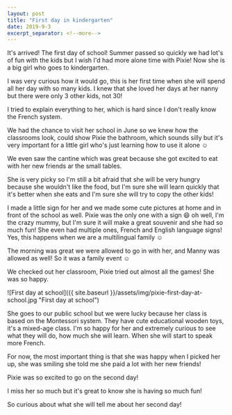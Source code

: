 ```yaml
---
layout: post
title: "First day in kindergarten"
date: 2019-9-3
excerpt_separator: <!--more-->
---
```

It's arrived! The first day of school! Summer passed so quickly we had lot's of fun with the kids but I wish I'd had more alone time with Pixie!
Now she is a big girl who goes to kindergarten.
<!--more-->

I was very curious how it would go, this is her first time when she will spend all her day with so many kids. I knew that she loved her days at her nanny but there were only 3 other kids, not 30!

I tried to explain everything to her, which is hard since I don't really know the French system. 

We had the chance to visit her school in June so we knew how the classrooms look, could show Pixie the bathroom, which sounds silly but it's very important for a little girl who's just learning how to use it alone ☺️

We even saw the cantine which was great because she got excited to eat with her new friends ar the small tables.

She is very picky so I'm still a bit afraid that she will be very hungry because she wouldn't like the food, but I'm sure she will learn quickly that it's better when she eats and I'm sure she will try to copy the other kids!

I made a little sign for her and we made some cute pictures at home and in front of the school as well. Pixie was the only one with a sign 😄 oh well, I'm the crazy mummy, but I'm sure it will make a great souvenir and she had so much fun! She even had multiple ones, French and English language signs! Yes, this happens when we are a multilingual family ☺️

The morning was great we were allowed to go in with her, and Manny was allowed as well!  So it was a family event ☺

We checked out her classroom, Pixie tried out almost all the games! She was so happy.

![First day at school]({{ site.baseurl }}/assets/img/pixie-first-day-at-school.jpg "First day at school")

She goes to our public school but we were lucky because her class is based on the Montessori system. They have cute educational wooden toys, it's a mixed-age class. I'm so happy for her and extremely curious to see what they will do, how much she will learn. When she will start to speak more French. 

For now, the most important thing is that she was happy when I picked her up, she was smiling she told me she paid a lot with her new friends! 

Pixie was so excited to go on the second day! 

I miss her so much but it's great to know she is having so much fun! 

So curious about what she will tell me about her second day!